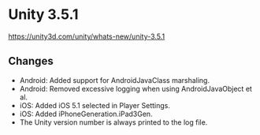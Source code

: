 # Unity 3.5.1

https://unity3d.com/unity/whats-new/unity-3.5.1

## Changes



*   Android: Added support for AndroidJavaClass marshaling.
*   Android: Removed excessive logging when using AndroidJavaObject et al.
*   iOS: Added iOS 5.1 selected in Player Settings.
*   iOS: Added iPhoneGeneration.iPad3Gen.
*   The Unity version number is always printed to the log file.